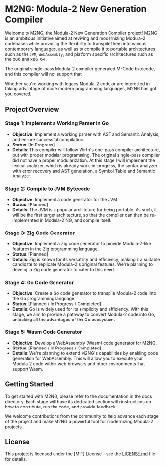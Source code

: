 # M2NG: Modula-2 New Generation Compiler

Welcome to M2NG,
the Modula-2 New Generation Compiler project! 
M2NG is an ambitious initiative aimed at reviving and modernizing Modula-2 codebases 
while providing the flexibility to transpile them into various contemporary languages,
as well as to compile it to portable architectures such as the `JVM`, 
`WebAssembly`,
and platform specific architectures such as the x86 and x86-64.

The original single-pass Modula-2 compiler generated M-Code bytecode,
and this compiler will not support that.

Whether you're working with legacy Modula-2 code 
or are interested in taking advantage of more modern programming languages,
M2NG has got you covered.

## Project Overview

### Stage 1: Implement a Working Parser in Go

- **Objective**: Implement a working parser with AST and Semantic Analysis, 
    and ensure successful compilation.
- **Status**: [In Progress]
- **Details**: This compiler will follow Wirth's one-pass compiler architecture,
but with proper modular programming.
The original single-pass compiler did not have a proper modularization.
At this stage I will implement the lexical analyzer,
which is already work-in-progress,
the syntax analyzer with error recovery and AST generation,
a Symbol Table and Semantic Analyzer.

### Stage 2: Compile to JVM Bytecode

- **Objective**: Implement a code generator for the JVM. 
- **Status**: [Planned]
- **Details**: The JVM is a popular architcture for being portable.
As such,
it will be the first target architecture,
so that the compiler can then be re-implemented in Modula-2 NG,
and compile itself.

### Stage 3: Zig Code Generator

- **Objective**: Implement a Zig code generator to provide Modula-2-like features in the Zig programming language.
- **Status**: [Planned]
- **Details**: Zig is known for its versatility and efficiency,
making it a suitable candidate to replicate Modula-2's original features.
We're planning to develop a Zig code generator to cater to this need.

### Stage 4: Go Code Generator

- **Objective**: Create a Go code generator to transpile Modula-2 code into the Go programming language.
- **Status**: [Planned / In Progress / Completed]
- **Details**: Go is widely used for its simplicity and efficiency.
With this stage,
we aim to provide a pathway to convert Modula-2 code into Go,
unlocking all the advantages of the Go ecosystem.

### Stage 5: Wasm Code Generator

- **Objective**: Develop a WebAssembly (Wasm) code generator for M2NG.
- **Status**: [Planned / In Progress / Completed]
- **Details**: We're planning to extend M2NG's capabilities by enabling code generation for WebAssembly.
This will allow you to execute your Modula-2 code within web browsers and other environments that support Wasm.

## Getting Started

To get started with M2NG,
please refer to the documentation in the docs directory.
Each stage will have its dedicated section with instructions on how to contribute,
run the code,
and provide feedback.

We welcome contributions from the community to help advance each stage of the project and make M2NG a powerful tool for modernizing Modula-2 projects.

## License

This project is licensed under the [MIT] License - see the [LICENSE.md](LICENSE.md) file for details.
```
